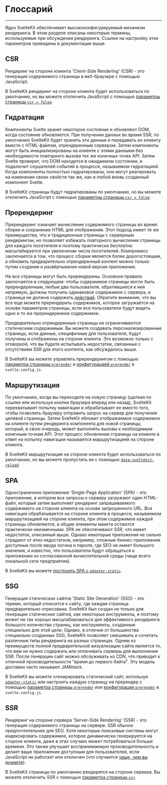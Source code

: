 # Глоссарий
---

Ядро SvelteKit обеспечивает высококонфигурируемый механизм рендеринга. В этом разделе описаны некоторые термины, используемые при обсуждении рендеринга. Ссылки на настройку этих параметров приведены в документации выше.

## CSR

Рендеринг на стороне клиента 'Client-Side Rendering' (CSR) - это генерация содержимого страницы в веб-браузере с помощью JavaScript.

В SvelteKit рендеринг на стороне клиента будет использоваться по умолчанию, но вы можете отключить JavaScript с помощью [параметры страницы `csr = false`](/20-core-concepts/40-page-options?id=csr).

## Гидратация

Компоненты Svelte хранят некоторое состояние и обновляют DOM, когда состояние обновляется. При получении данных во время SSR, по умолчанию SvelteKit будет хранить эти данные и передавать их клиенту вместе с HTML-файлом, отрендеренным сервером. Затем компоненты могут быть инициализированы на клиенте с этими данными без необходимости повторного вызова тех же конечных точек API. Затем Svelte проверит, что DOM находится в ожидаемом состоянии, и подключит слушателей событий в процессе, называемом гидратацией. Когда компоненты полностью гидратированы, они могут реагировать на изменения своих свойств так же, как и любой вновь созданный компонент Svelte.

В SvelteKit страницы будут гидратированы по умолчанию, но вы можете отключить JavaScript с помощью [параметры страницы `csr = false`](/20-core-concepts/40-page-options?id=csr).

## Пререндеринг

Пререндеринг означает вычисление содержимого страницы во время сборки и сохранение HTML для отображения. Этот подход имеет те же преимущества, что и традиционные страницы с серверным рендерингом, но позволяет избежать повторного вычисления страницы для каждого посетителя и поэтому практически бесплатно масштабируется при увеличении числа посетителей. Компромисс заключается в том, что процесс сборки является более дорогостоящим, а обновить предварительно отрендеренный контент можно только путем создания и развёртывания новой версии приложения.

Не все страницы могут быть пререндерены. Основное правило заключается в следующем: чтобы содержимое страницы могло быть пререндеренным, любые два пользователя, обратившиеся к ней напрямую, должны получить одинаковое содержимое с сервера, и страница не должна содержать [действий](/20-core-concepts/30-form-actions). Обратите внимание, что вы все еще можете пререндерить содержимое, которое загружается на основе параметров страницы, если все пользователи будут видеть одно и то же пререндеренное содержимое.

Предварительно отрендеренные страницы не ограничиваются статическим содержимым. Вы можете создавать персонализированные страницы, если данные, специфичные для пользователя, будут получены и отображены на стороне клиента. Это возможно только с оговоркой, что вы будете испытывать недостатки, связанные с отсутствием SSR для этого контента, как обсуждалось выше.

В SvelteKit вы можете управлять пререндерингом с помощью [параметра страницы `prerender`](/20-core-concepts/40-page-options?id=пререндер) и [конфигурацией `prerender`](/50-reference/10-configuration?id=prerender) в `svelte.config.js`.

## Маршрутизация

По умолчанию, когда вы переходите на новую страницу (щелкая по ссылке или используя кнопки браузера вперед или назад), SvelteKit перехватывает попытку навигации и обрабатывает ее вместо того, чтобы позволить браузеру отправить запрос на сервер для получения целевой страницы. Затем SvelteKit обновит отображаемое содержимое на клиенте путем рендеринга компонента для новой страницы, который, в свою очередь, может выполнять вызовы к необходимым конечным точкам API. Этот процесс обновления страницы на клиенте в ответ на попытку навигации называется маршрутизацией на стороне клиента.

В SvelteKit маршрутизация на стороне клиента будет использоваться по умолчанию, но вы можете пропустить ее с помощью [`data-sveltekit-reload`](/30-advanced/30-link-options?id=data-sveltekit-reload).

## SPA

Одностраничное приложение 'Single-Page Application' (SPA) - это приложение, в котором все запросы к серверу загружают один HTML-файл, который затем выполняет рендеринг запрашиваемого содержимого на стороне клиента на основе запрошенного URL. Вся навигация обрабатывается на стороне клиента в процессе, называемом маршрутизацией на стороне клиента, при этом содержимое каждой страницы обновляется, а общие элементы макета остаются практически неизменными. SPA не обеспечивают SSR, что имеет недостаток, описанный выше. Однако некоторые приложения не сильно страдают от этих недостатков, например, сложные бизнес-приложения доступные после ввода логина и пароля, где SEO не имеет большого значения, и известно, что пользователи будут обращаться к приложению из согласованной вычислительной среды (чаще всего локальной сети предприятия).

В SvelteKit вы можете [построить SPA с `adapter-static`](/25-build-and-deploy/50-adapter-static?id=Режим-spa).

## SSG

Генерация статических сайтов 'Static Site Generation' (SSG) - это термин, который относится к сайту, где каждая страница предварительно отрисована. SvelteKit был создан не только для генерации статических сайтов, как некоторые инструменты, и поэтому может не так хорошо масштабироваться для эффективного рендеринга большого количества страниц, как инструменты, созданные специально для этой цели. Однако, в отличие от большинства специально созданных SSG, SvelteKit позволяет смешивать и сочетать различные типы рендеринга на разных страницах. Одним из преимуществ полной предварительной визуализации сайта является то, что вам не нужно содержать или оплачивать серверы для выполнения SSR. После генерации сайт можно обслуживать из CDN, что приводит к отличной производительности "время до первого байта". Эту модель доставки часто называют JAMstack.

В SvelteKit вы можете сгенерировать статический сайт, используя [`adapter-static`](/25-build-and-deploy/50-adapter-static) или настроить каждую страницу на пререндер с помощью [параметра страницы `prerender`](/20-core-concepts/40-page-options?id=пререндер) или [конфигурации `prerender`](/50-reference/10-configuration?id=prerender) в `svelte.config.js`.

## SSR

Рендеринг на стороне сервера 'Server-Side Rendering' (SSR) - это генерация содержимого страницы на сервере. SSR обычно предпочтительнее для SEO. Хотя некоторые поисковые системы могут индексировать содержимое, которое динамически генерируется на стороне клиента, даже в этих случаях может потребоваться больше времени. Это также улучшает воспринимаемую производительность и делает ваше приложение доступным для пользователей, если JavaScript не работает или отключен (что случается [чаще, чем вы думаете](https://kryogenix.org/code/browser/everyonehasjs.html)).

В SvelteKit страницы по умолчанию рендерятся на стороне сервера. Вы можете отключить SSR с помощью [параметра страницы `ssr`](/20-core-concepts/40-page-options?id=ssr).
